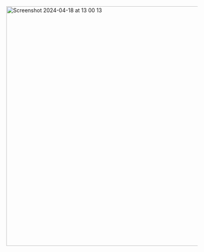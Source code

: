 <img width="630" alt="Screenshot 2024-04-18 at 13 00 13" src="https://github.com/SebastianSlangerup/arduino-security/assets/69595771/c988302a-bb65-4e06-b85b-d9055fe5aad1">
